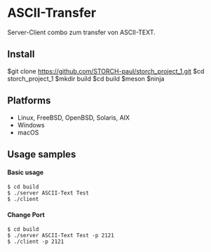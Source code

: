# ASCII-Transfer

Server-Client combo zum transfer von ASCII-TEXT.

## Install

$git clone https://github.com/STORCH-paul/storch_project_1.git
$cd storch_project_1
$mkdir build
$cd build
$meson
$ninja

## Platforms
* Linux, FreeBSD, OpenBSD, Solaris, AIX
* Windows 
* macOS 

## Usage samples

#### Basic usage
```
$ cd build
$ ./server ASCII-Text Test
$ ./client
```

#### Change Port

```
$ cd build
$ ./server ASCII-Text Test -p 2121
$ ./client -p 2121
```
